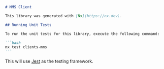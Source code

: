````markdown
# MMS Client

This library was generated with [Nx](https://nx.dev).

## Running Unit Tests

To run the unit tests for this library, execute the following command:

```bash
nx test clients-mms
```
````

This will use [Jest](https://jestjs.io) as the testing framework.

```

```
